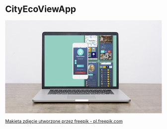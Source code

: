 # CityEcoViewApp

<img src="images/mockup.jpg" height="300">

<a href='https://pl.freepik.com/zdjecia/makieta'>Makieta zdjęcie utworzone przez freepik - pl.freepik.com</a>
